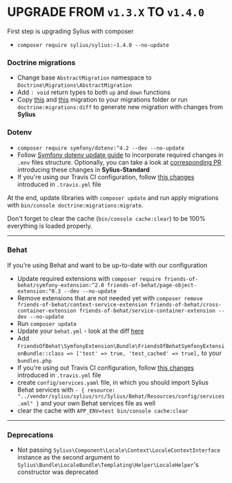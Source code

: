 # UPGRADE FROM `v1.3.X` TO `v1.4.0`


First step is upgrading Sylius with composer

- `composer require sylius/sylius:~1.4.0 --no-update`

### Doctrine migrations

* Change base `AbstractMigration` namespace to `Doctrine\Migrations\AbstractMigration`
* Add `: void` return types to both `up` and `down` functions
* Copy [this](https://github.com/Sylius/Sylius-Standard/blob/1.4/src/Migrations/Version20190109095211.php) and [this](https://github.com/Sylius/Sylius-Standard/blob/1.4/src/Migrations/Version20190109160409.php) migration to your migrations folder or run `doctrine:migrations:diff` to generate new migration with changes from **Sylius**

### Dotenv

* `composer require symfony/dotenv:^4.2 --dev --no-update`
* Follow [Symfony dotenv update guide](https://symfony.com/doc/current/configuration/dot-env-changes.html) to incorporate required changes in `.env` files structure. Optionally, you can take a look at [corresponding PR](https://github.com/Sylius/Sylius-Standard/pull/323) introducing these changes in **Sylius-Standard**
* If you're using our Travis CI configuration, follow [this changes](https://github.com/Sylius/Sylius-Standard/pull/323/files#diff-354f30a63fb0907d4ad57269548329e3) introduced in `.travis.yml` file

At the end, update libraries with `composer update` and run apply migrations with `bin/console doctrine:migrations:migrate`.

Don't forget to clear the cache (`bin/console cache:clear`) to be 100% everything is loaded properly.

---

### Behat

If you're using Behat and want to be up-to-date with our configuration

* Update required extensions with `composer require friends-of-behat/symfony-extension:^2.0 friends-of-behat/page-object-extension:^0.3 --dev --no-update`
* Remove extensions that are not needed yet with `composer remove friends-of-behat/context-service-extension friends-of-behat/cross-container-extension friends-of-behat/service-container-extension --dev --no-update`
* Run `composer update`
* Update your `behat.yml` - look at the diff [here](https://github.com/Sylius/Sylius-Standard/pull/322/files#diff-7bde54db60a6e933518d8b61b929edce)
* Add `FriendsOfBehat\SymfonyExtension\Bundle\FriendsOfBehatSymfonyExtensionBundle::class => ['test' => true, 'test_cached' => true],` to your `bundles.php`
* If you're using out Travis CI configuration, follow [this changes](https://github.com/Sylius/Sylius-Standard/pull/322/files#diff-354f30a63fb0907d4ad57269548329e3) introduced in `.travis.yml` file
* create `config/services.yaml` file, in which you should import Sylius Behat services with `- { resource: "../vendor/sylius/sylius/src/Sylius/Behat/Resources/config/services.xml" }` and your own Behat services file as well
* clear the cache with `APP_ENV=test bin/console cache:clear`

---

### Deprecations

- Not passing `Sylius\Component\Locale\Context\LocaleContextInterface` instance as the second argument to `Sylius\Bundle\LocaleBundle\Templating\Helper\LocaleHelper`'s constructor was deprecated

